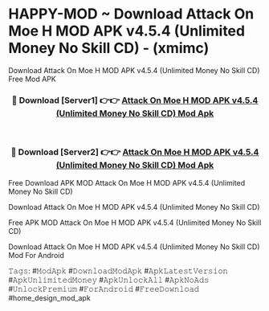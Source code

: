 # HAPPY-MOD ~ Download Attack On Moe H MOD APK v4.5.4 (Unlimited Money No Skill CD) - (xmimc)
Download Attack On Moe H MOD APK v4.5.4 (Unlimited Money No Skill CD) Free Mod APK

<div align="center">
<h3>🔴 Download [Server1] 👉👉 <a href="https://apk-comot.site?title=Attack_On_Moe_H_MOD_APK_v4.5.4_(Unlimited_Money_No_Skill_CD)">Attack On Moe H MOD APK v4.5.4 (Unlimited Money No Skill CD) Mod Apk</a></h3><br>

<h3>🔴 Download [Server2] 👉👉 <a href="https://apk-comot.site?title=Attack_On_Moe_H_MOD_APK_v4.5.4_(Unlimited_Money_No_Skill_CD)">Attack On Moe H MOD APK v4.5.4 (Unlimited Money No Skill CD) Mod Apk</a></h3>
</div>


Free Download APK MOD Attack On Moe H MOD APK v4.5.4 (Unlimited Money No Skill CD)

Download Attack On Moe H MOD APK v4.5.4 (Unlimited Money No Skill CD) 

Free APK MOD Attack On Moe H MOD APK v4.5.4 (Unlimited Money No Skill CD) 

Download Attack On Moe H MOD APK v4.5.4 (Unlimited Money No Skill CD) Mod For Android

𝚃𝚊𝚐𝚜: #𝙼𝚘𝚍𝙰𝚙𝚔 #𝙳𝚘𝚠𝚗𝚕𝚘𝚊𝚍𝙼𝚘𝚍𝙰𝚙𝚔 #𝙰𝚙𝚔𝙻𝚊𝚝𝚎𝚜𝚝𝚅𝚎𝚛𝚜𝚒𝚘𝚗 #𝙰𝚙𝚔𝚄𝚗𝚕𝚒𝚖𝚒𝚝𝚎𝚍𝙼𝚘𝚗𝚎𝚢 #𝙰𝚙𝚔𝚄𝚗𝚕𝚘𝚌𝚔𝙰𝚕𝚕 #𝙰𝚙𝚔𝙽𝚘𝙰𝚍𝚜 #𝚄𝚗𝚕𝚘𝚌𝚔𝙿𝚛𝚎𝚖𝚒𝚞𝚖 #𝙵𝚘𝚛𝙰𝚗𝚍𝚛𝚘𝚒𝚍 #𝙵𝚛𝚎𝚎𝙳𝚘𝚠𝚗𝚕𝚘𝚊𝚍 #home_design_mod_apk